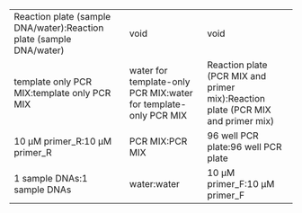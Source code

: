 ||||
|----|----|----|
|Reaction plate (sample DNA/water):Reaction plate (sample DNA/water)|void|void|
|template only PCR MIX:template only PCR MIX|water for template-only PCR MIX:water for template-only PCR MIX|Reaction plate (PCR MIX and primer mix):Reaction plate (PCR MIX and primer mix)|
|10 μM primer_R:10 μM primer_R|PCR MIX:PCR MIX|96 well PCR plate:96 well PCR plate|
|1 sample DNAs:1 sample DNAs|water:water|10 μM primer_F:10 μM primer_F|

